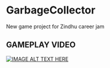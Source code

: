 # GarbageCollector
New game project for Zindhu career jam

## GAMEPLAY VIDEO


[![IMAGE ALT TEXT HERE](https://i.imgur.com/vbd0Ctb.png)](https://drive.google.com/file/d/1_Y8W6y6lIsjhWkieFarYuRduROTlmzBb/view?usp=sharing)
